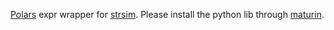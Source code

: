 [Polars](https://github.com/pola-rs/polars) expr wrapper for [strsim](https://docs.rs/strsim/latest/strsim/). Please install the python lib through [maturin](https://github.com/PyO3/maturin).
